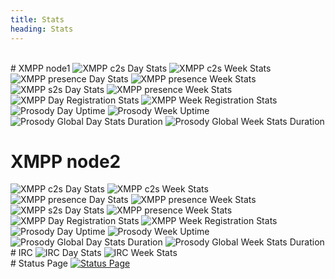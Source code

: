 ```yaml
---
title: Stats
heading: Stats
---
```


<br>
# XMPP node1
<img src="https://munin.koderoot.net/koderoot.net/venus.koderoot.net/prosody_c2s-day.png" alt="XMPP c2s Day Stats" />
<img src="https://munin.koderoot.net/koderoot.net/venus.koderoot.net/prosody_c2s-week.png" alt="XMPP c2s Week Stats" />
<img src="https://munin.koderoot.net/koderoot.net/venus.koderoot.net/prosody_presence-day.png" alt="XMPP presence Day Stats" />
<img src="https://munin.koderoot.net/koderoot.net/venus.koderoot.net/prosody_presence-week.png" alt="XMPP presence Week Stats" />
<img src="https://munin.koderoot.net/koderoot.net/venus.koderoot.net/prosody_s2s-day.png" alt="XMPP s2s Day Stats" />
<img src="https://munin.koderoot.net/koderoot.net/venus.koderoot.net/prosody_s2s-week.png" alt="XMPP presence Week Stats" />
<img src="https://munin.koderoot.net/koderoot.net/venus.koderoot.net/prosody_users-day.png" alt="XMPP Day Registration Stats" />
<img src="https://munin.koderoot.net/koderoot.net/venus.koderoot.net/prosody_users-week.png" alt="XMPP Week Registration Stats" />
<img src="https://munin.koderoot.net/koderoot.net/venus.koderoot.net/prosody_uptime-day.png" alt="Prosody Day Uptime" />
<img src="https://munin.koderoot.net/koderoot.net/venus.koderoot.net/prosody_uptime-week.png" alt="Prosody Week Uptime" />
<img src="https://munin.koderoot.net/koderoot.net/im.koderoot.net/global_stats_duration-day.png" alt="Prosody Global Day Stats Duration" />
<img src="https://munin.koderoot.net/koderoot.net/im.koderoot.net/global_stats_duration-week.png" alt="Prosody Global Week Stats Duration" />

# XMPP node2
<img src="https://munin.koderoot.net/koderoot.net/io.koderoot.net/prosody_c2s-day.png" alt="XMPP c2s Day Stats" />
<img src="https://munin.koderoot.net/koderoot.net/io.koderoot.net/prosody_c2s-week.png" alt="XMPP c2s Week Stats" />
<img src="https://munin.koderoot.net/koderoot.net/io.koderoot.net/prosody_presence-day.png" alt="XMPP presence Day Stats" />
<img src="https://munin.koderoot.net/koderoot.net/io.koderoot.net/prosody_presence-week.png" alt="XMPP presence Week Stats" />
<img src="https://munin.koderoot.net/koderoot.net/io.koderoot.net/prosody_s2s-day.png" alt="XMPP s2s Day Stats" />
<img src="https://munin.koderoot.net/koderoot.net/io.koderoot.net/prosody_s2s-week.png" alt="XMPP presence Week Stats" />
<img src="https://munin.koderoot.net/koderoot.net/io.koderoot.net/prosody_users-day.png" alt="XMPP Day Registration Stats" />
<img src="https://munin.koderoot.net/koderoot.net/io.koderoot.net/prosody_users-week.png" alt="XMPP Week Registration Stats" />
<img src="https://munin.koderoot.net/koderoot.net/io.koderoot.net/prosody_uptime-day.png" alt="Prosody Day Uptime" />
<img src="https://munin.koderoot.net/koderoot.net/io.koderoot.net/prosody_uptime-week.png" alt="Prosody Week Uptime" />
<img src="https://munin.koderoot.net/im/kode.im/global_stats_duration-day.png" alt="Prosody Global Day Stats Duration" />
<img src="https://munin.koderoot.net/im/kode.im/global_stats_duration-week.png" alt="Prosody Global Week Stats Duration" />

<br>
# IRC
<img src="https://munin.koderoot.net/koderoot.net/venus.koderoot.net/ircstats-day.png" alt="IRC Day Stats" />
<img src="https://munin.koderoot.net/koderoot.net/venus.koderoot.net/ircstats-week.png" alt="IRC Week Stats" />

<br>
# Status Page
<a href="https://status.koderoot.net"><img src="https://media.koderoot.net/images/statuspage.png" title="KodeNet Status Page" alt="Status Page"/></a>

